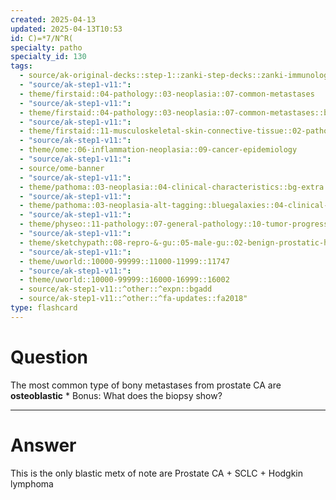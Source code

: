 ```yaml
---
created: 2025-04-13
updated: 2025-04-13T10:53
id: C)=*7/N^R(
specialty: patho
specialty_id: 130
tags:
  - source/ak-original-decks::step-1::zanki-step-decks::zanki-immunology-+-general-pathology::pathoma-chapter-3-(neoplasia)
  - "source/ak-step1-v11:": 
  - theme/firstaid::04-pathology::03-neoplasia::07-common-metastases
  - "source/ak-step1-v11:": 
  - theme/firstaid::04-pathology::03-neoplasia::07-common-metastases::bone
  - "source/ak-step1-v11:": 
  - theme/firstaid::11-musculoskeletal-skin-connective-tissue::02-pathology::15-primary-bone-tumors::malignant::metastases
  - "source/ak-step1-v11:": 
  - theme/ome::06-inflammation-neoplasia::09-cancer-epidemiology
  - "source/ak-step1-v11:": 
  - source/ome-banner
  - "source/ak-step1-v11:": 
  - theme/pathoma::03-neoplasia::04-clinical-characteristics::bg-extra
  - "source/ak-step1-v11:": 
  - theme/pathoma::03-neoplasia-alt-tagging::bluegalaxies::04-clinical-characteristics::specific-metastases
  - "source/ak-step1-v11:": 
  - theme/physeo::11-pathology::07-general-pathology::10-tumor-progression
  - "source/ak-step1-v11:": 
  - theme/sketchypath::08-repro-&-gu::05-male-gu::02-benign-prostatic-hyperplasia-(bph)-&-prostate-cancer
  - "source/ak-step1-v11:": 
  - theme/uworld::10000-99999::11000-11999::11747
  - "source/ak-step1-v11:": 
  - theme/uworld::10000-99999::16000-16999::16002
  - source/ak-step1-v11::^other::^expn::bgadd
  - source/ak-step1-v11::^other::^fa-updates::fa2018"
type: flashcard
---
```


# Question
The most common type of bony metastases from prostate CA are **osteoblastic**  * Bonus: What does the biopsy show?

---

# Answer
This is the only blastic metx of note are Prostate CA + SCLC + Hodgkin lymphoma